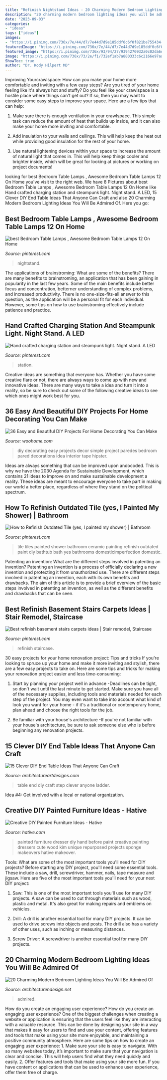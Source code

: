 ```yaml
---
title: "Refinish Nightstand Ideas - 20 Charming Modern Bedroom Lighting Ideas You Will Be Admired Of"
description: "20 charming modern bedroom lighting ideas you will be admired of"
date: "2023-09-03"
categories:
- "ideas"
tags: ["ideas"]
images:
- "https://i.pinimg.com/736x/7e/44/d7/7e44d7d9e185ddf0c6f0f821be755434--paint-tiles-bathroom-renovations.jpg"
featuredImage: "https://i.pinimg.com/736x/7e/44/d7/7e44d7d9e185ddf0c6f0f821be755434--paint-tiles-bathroom-renovations.jpg"
featured_image: "https://i.pinimg.com/736x/93/94/27/9394270932a0c02da6d12c0adc7377c5.jpg"
image: "https://i.pinimg.com/736x/73/2e/f1/732ef1ab7a880333c6c2166e97aae58c.jpg"
ShowToc: true
author: "Dr. Kody Hilpert MD"
---
```



Improving Yourcrawlspace: How can you make your home more comfortable and inviting with a few easy steps?
Are you tired of your home feeling like it's always hot and stuffy? Do you feel like your crawlspace is a hostile place where things can't get out? If so, then you may want to consider some easy steps to improve your space. Here are a few tips that can help:
1. Make sure there is enough ventilation in your crawlspace. This simple task can reduce the amount of heat that builds up inside, and it can also make your home more inviting and comfortable.

2. Add insulation to your walls and ceilings. This will help keep the heat out while providing good insulation for the rest of your home.

3. Use natural lightening devices within your space to increase the amount of natural light that comes in. This will help keep things cooler and brighter inside, which will be great for looking at pictures or working on project documents!

	

		
looking for best Bedroom Table Lamps , Awesome Bedroom Table Lamps 12 On Home you've visit to the right web. We have 8 Pictures about best Bedroom Table Lamps , Awesome Bedroom Table Lamps 12 On Home like Hand crafted charging station and steampunk light. Night stand. A LED, 15 Clever DIY End Table Ideas That Anyone Can Craft and also 20 Charming Modern Bedroom Lighting Ideas You Will Be Admired Of. Here you go:
		
    
## Best Bedroom Table Lamps , Awesome Bedroom Table Lamps 12 On Home

<img loading=lazy src="https://i.pinimg.com/736x/4a/f8/0d/4af80da4396cc7acb9eb0d794f150772.jpg" onerror="this.onerror=null;this.src='https://tse4.mm.bing.net/th?id=OIP.2qe3HcmfBpnpMUc6P5PIkwHaLH&amp;pid=15.1';" alt="best Bedroom Table Lamps , Awesome Bedroom Table Lamps 12 On Home">

_Source: pinterest.com_

>nightstand. 

	

The applications of brainstroming: What are some of the benefits?
There are many benefits to brainstroming, an application that has been gaining in popularity in the last few years. Some of the main benefits include better focus and concentration, betterner understanding of complex problems, and increased productivity. There is no one-size-fits-all answer to this question, as the application will be a personal fit for each individual. However, some tips on how to use brainstroming effectively include patience and practice.

    
## Hand Crafted Charging Station And Steampunk Light. Night Stand. A LED

<img loading=lazy src="https://i.pinimg.com/736x/93/94/27/9394270932a0c02da6d12c0adc7377c5.jpg" onerror="this.onerror=null;this.src='https://tse2.mm.bing.net/th?id=OIP.dGVAAjXbF7KgZ8fg9TFYygHaJ3&amp;pid=15.1';" alt="Hand crafted charging station and steampunk light. Night stand. A LED">

_Source: pinterest.com_

>station. 

	

Creative ideas are something that everyone has. Whether you have some creative flare or not, there are always ways to come up with new and innovative ideas. There are many ways to take a idea and turn it into a reality, so be sure to check out some of the following creative ideas to see which ones might work best for you.

    
## 36 Easy And Beautiful DIY Projects For Home Decorating You Can Make

<img loading=lazy src="http://www.woohome.com/wp-content/uploads/2015/01/DIY-project-for-homedecor-woohome-4.jpg" onerror="this.onerror=null;this.src='https://tse1.mm.bing.net/th?id=OIP.l_GXkSap4ry5rQg7WjMxowHaNV&amp;pid=15.1';" alt="36 Easy and Beautiful DIY Projects For Home Decorating You Can Make">

_Source: woohome.com_

>diy decorating easy projects decor simple project paredes bedroom pared decorations idea interior tape hipster. 

	

Ideas are always something that can be improved upon andocoded. This is why we have the 2030 Agenda for Sustainable Development, which contains 21 ideas to improve on and make sustainable development a reality. These ideas are meant to encourage everyone to take part in making our world a better place, regardless of where they stand on the political spectrum.

    
## How To Refinish Outdated Tile (yes, I Painted My Shower) | Bathroom

<img loading=lazy src="https://i.pinimg.com/736x/7e/44/d7/7e44d7d9e185ddf0c6f0f821be755434--paint-tiles-bathroom-renovations.jpg" onerror="this.onerror=null;this.src='https://tse1.mm.bing.net/th?id=OIP.0qwbgUw580XYCHrDJSY2bgHaLH&amp;pid=15.1';" alt="How to Refinish Outdated Tile (yes, I painted my shower) | Bathroom">

_Source: pinterest.com_

>tile tiles painted shower bathroom ceramic painting refinish outdated paint diy bathtub bath yes bathrooms domesticimperfection domestic. 

	

Patenting an invention: What are the different steps involved in patenting an invention?
Patenting an invention is a process of officially declaring a new invention and protecting it from unauthorized use. There are different steps involved in patenting an invention, each with its own benefits and drawbacks. The aim of this article is to provide a brief overview of the basic steps involved in patenting an invention, as well as the different benefits and drawbacks that can be seen.

    
## Best Refinish Basement Stairs Carpets Ideas | Stair Remodel, Staircase

<img loading=lazy src="https://i.pinimg.com/736x/73/2e/f1/732ef1ab7a880333c6c2166e97aae58c.jpg" onerror="this.onerror=null;this.src='https://tse1.mm.bing.net/th?id=OIP.iJ8yeOtnvKO9tVPKfTKq1gAAAA&amp;pid=15.1';" alt="Best refinish basement stairs carpets ideas | Stair remodel, Staircase">

_Source: pinterest.com_

>refinish staircase. 

	

30 easy projects for your home renovation project: Tips and tricks
If you're looking to spruce up your home and make it more inviting and stylish, there are a few easy projects to take on. Here are some tips and tricks for making your renovation project easier and less time-consuming:
1. Start by planning your project well in advance -Deadlines can be tight, so don't wait until the last minute to get started. Make sure you have all of the necessary supplies, including tools and materials needed for each step of the project. You may even want to take into account what kind of look you want for your home - if it's a traditional or contemporary home, plan ahead and choose the right tools for the job.

2. Be familiar with your house's architecture -If you're not familiar with your house's architecture, be sure to ask someone else who is before beginning any renovation projects.

    
## 15 Clever DIY End Table Ideas That Anyone Can Craft

<img loading=lazy src="https://www.architectureartdesigns.com/wp-content/uploads/2017/07/15-Clever-DIY-End-Table-Ideas-That-Anyone-Can-Craft-15.jpg" onerror="this.onerror=null;this.src='https://tse2.mm.bing.net/th?id=OIP.UhTziYaNSzhiyCUvGK_7QgHaK3&amp;pid=15.1';" alt="15 Clever DIY End Table Ideas That Anyone Can Craft">

_Source: architectureartdesigns.com_

>table end diy craft step clever anyone ladder. 

	

Idea #4: Get involved with a local or national organization.
 

    
## Creative DIY Painted Furniture Ideas - Hative

<img loading=lazy src="http://hative.com/wp-content/uploads/2015/01/painted-furniture-ideas/5-painted-furniture-ideas.jpg" onerror="this.onerror=null;this.src='https://tse1.mm.bing.net/th?id=OIP.7UEyVXYP9zQ5WWUlYv4vuAHaKl&amp;pid=15.1';" alt="Creative DIY Painted Furniture Ideas - Hative">

_Source: hative.com_

>painted furniture dresser diy hand before paint creative painting dressers cute wood kim unique repurposed projects sponge makeovers hative makeover. 

	

Tools: What are some of the most important tools you'll need for DIY projects?
Before starting any DIY project, you'll need some essential tools. These include a saw, drill, screwdriver, hammer, nails, tape measure and jigsaw. Here are five of the most important tools you'll need for your next DIY project: 
1) Saw: This is one of the most important tools you'll use for many DIY projects. A saw can be used to cut through materials such as wood, plastic and metal. It's also great for making repairs and emblems on vehicles. 

2) Drill: A drill is another essential tool for many DIY projects. It can be used to drive screws into objects and posts. The drill also has a variety of other uses, such as inching or measuring distances. 

3) Screw Driver: A screwdriver is another essential tool for many DIY projects.

    
## 20 Charming Modern Bedroom Lighting Ideas You Will Be Admired Of

<img loading=lazy src="https://cdn.architecturendesign.net/wp-content/uploads/2015/06/AD-Modern-Bedroom-Lighting-10.jpg" onerror="this.onerror=null;this.src='https://tse1.mm.bing.net/th?id=OIP.jlky8EqlsOnlg5aftWoxdQHaJ2&amp;pid=15.1';" alt="20 Charming Modern Bedroom Lighting Ideas You Will Be Admired Of">

_Source: architecturendesign.net_

>admired. 

	

How do you create an engaging user experience?
How do you create an engaging user experience? One of the biggest challenges when creating a website or application is ensuring that the users feel like they are interacting with a valuable resource. This can be done by designing your site in a way that makes it easy for users to find and use your content, offering features and tools that make using your site more enjoyable, and maintaining a positive community atmosphere. Here are some tips on how to create an engaging user experience: 1. Make sure your site is easy to navigate. With so many websites today, it’s important to make sure that your navigation is clear and concise. This will help users find what they need quickly and easily. 2. Offer features and tools that make using your site more fun. If you have content or applications that can be used to enhance user experience, offer them free of charge.

